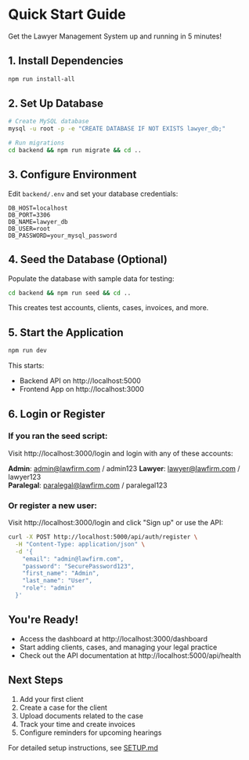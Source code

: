 # Quick Start Guide

Get the Lawyer Management System up and running in 5 minutes!

## 1. Install Dependencies

```bash
npm run install-all
```

## 2. Set Up Database

```bash
# Create MySQL database
mysql -u root -p -e "CREATE DATABASE IF NOT EXISTS lawyer_db;"

# Run migrations
cd backend && npm run migrate && cd ..
```

## 3. Configure Environment

Edit `backend/.env` and set your database credentials:

```env
DB_HOST=localhost
DB_PORT=3306
DB_NAME=lawyer_db
DB_USER=root
DB_PASSWORD=your_mysql_password
```

## 4. Seed the Database (Optional)

Populate the database with sample data for testing:

```bash
cd backend && npm run seed && cd ..
```

This creates test accounts, clients, cases, invoices, and more.

## 5. Start the Application

```bash
npm run dev
```

This starts:
- Backend API on http://localhost:5000
- Frontend App on http://localhost:3000

## 6. Login or Register

### If you ran the seed script:

Visit http://localhost:3000/login and login with any of these accounts:

**Admin**: admin@lawfirm.com / admin123
**Lawyer**: lawyer@lawfirm.com / lawyer123  
**Paralegal**: paralegal@lawfirm.com / paralegal123

### Or register a new user:

Visit http://localhost:3000/login and click "Sign up" or use the API:

```bash
curl -X POST http://localhost:5000/api/auth/register \
  -H "Content-Type: application/json" \
  -d '{
    "email": "admin@lawfirm.com",
    "password": "SecurePassword123",
    "first_name": "Admin",
    "last_name": "User",
    "role": "admin"
  }'
```

## You're Ready!

- Access the dashboard at http://localhost:3000/dashboard
- Start adding clients, cases, and managing your legal practice
- Check out the API documentation at http://localhost:5000/api/health

## Next Steps

1. Add your first client
2. Create a case for the client
3. Upload documents related to the case
4. Track your time and create invoices
5. Configure reminders for upcoming hearings

For detailed setup instructions, see [SETUP.md](./SETUP.md)

